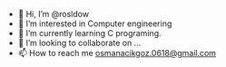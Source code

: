 - 👋 Hi, I’m @rosldow
- 👀 I’m interested in Computer engineering
- 🌱 I’m currently learning C programing.
- 💞️ I’m looking to collaborate on ...
- 📫 How to reach me osmanacikgoz.0618@gmail.com
<!---
rosldow/rosldow is a ✨ special ✨ repository because its `README.md` (this file) appears on your GitHub profile.
You can click the Preview link to take a look at your changes.
--->
